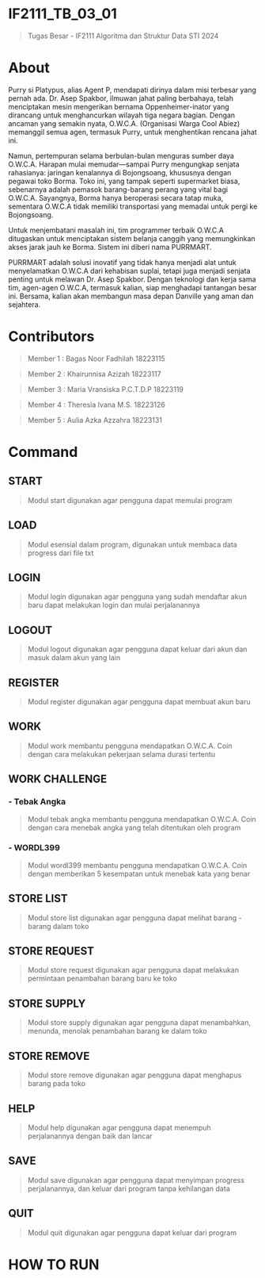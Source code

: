 # IF2111_TB_03_01
> Tugas Besar - IF2111 Algoritma dan Struktur Data STI 2024

# About
Purry si Platypus, alias Agent P, mendapati dirinya dalam misi terbesar yang pernah ada. Dr. Asep Spakbor, ilmuwan jahat paling berbahaya, telah menciptakan mesin mengerikan bernama Oppenheimer-inator yang dirancang untuk menghancurkan wilayah tiga negara bagian. Dengan ancaman yang semakin nyata, O.W.C.A. (Organisasi Warga Cool Abiez) memanggil semua agen, termasuk Purry, untuk menghentikan rencana jahat ini.

Namun, pertempuran selama berbulan-bulan menguras sumber daya O.W.C.A. Harapan mulai memudar—sampai Purry mengungkap senjata rahasianya: jaringan kenalannya di Bojongsoang, khususnya dengan pegawai toko Borma. Toko ini, yang tampak seperti supermarket biasa, sebenarnya adalah pemasok barang-barang perang yang vital bagi O.W.C.A. Sayangnya, Borma hanya beroperasi secara tatap muka, sementara O.W.C.A tidak memiliki transportasi yang memadai untuk pergi ke Bojongsoang.

Untuk menjembatani masalah ini, tim programmer terbaik O.W.C.A ditugaskan untuk menciptakan sistem belanja canggih yang memungkinkan akses jarak jauh ke Borma. Sistem ini diberi nama PURRMART.

PURRMART adalah solusi inovatif yang tidak hanya menjadi alat untuk menyelamatkan O.W.C.A dari kehabisan suplai, tetapi juga menjadi senjata penting untuk melawan Dr. Asep Spakbor. Dengan teknologi dan kerja sama tim, agen-agen O.W.C.A, termasuk kalian, siap menghadapi tantangan besar ini. Bersama, kalian akan membangun masa depan Danville yang aman dan sejahtera.

# Contributors
>Member 1  : Bagas Noor Fadhilah 18223115

>Member 2  : Khairunnisa Azizah 18223117

>Member 3  : Maria Vransiska P.C.T.D.P 18223119

>Member 4  : Theresia Ivana M.S. 18223126

>Member 5  : Aulia Azka Azzahra 18223131


# Command
## START
> Modul start digunakan agar pengguna dapat memulai program
## LOAD
> Modul esensial dalam program, digunakan untuk membaca data progress dari file txt
## LOGIN
> Modul login digunakan agar pengguna yang sudah mendaftar akun baru dapat melakukan login dan mulai perjalanannya
## LOGOUT
> Modul logout digunakan agar pengguna dapat keluar dari akun dan masuk dalam akun yang lain
## REGISTER
> Modul register digunakan agar pengguna dapat membuat akun baru
## WORK
> Modul work membantu pengguna mendapatkan O.W.C.A. Coin dengan cara melakukan pekerjaan selama durasi tertentu
## WORK CHALLENGE
### - Tebak Angka
> Modul tebak angka membantu pengguna mendapatkan O.W.C.A. Coin dengan cara menebak angka yang telah ditentukan oleh program
### - WORDL399
> Modul wordl399 membantu pengguna mendapatkan O.W.C.A. Coin dengan memberikan 5 kesempatan untuk menebak kata yang benar
## STORE LIST
> Modul store list digunakan agar pengguna dapat melihat barang - barang dalam toko
## STORE REQUEST
> Modul store request digunakan agar pengguna dapat melakukan permintaan penambahan barang baru ke toko
## STORE SUPPLY
> Modul store supply digunakan agar pengguna dapat menambahkan, menunda, menolak penambahan barang ke dalam toko 
## STORE REMOVE
> Modul store remove digunakan agar pengguna dapat menghapus barang pada toko
## HELP
> Modul help digunakan agar pengguna dapat menempuh perjalanannya dengan baik dan lancar
## SAVE
> Modul save digunakan agar pengguna dapat menyimpan progress perjalanannya, dan keluar dari program tanpa kehilangan data
## QUIT
> Modul quit digunakan agar pengguna dapat keluar dari program

# HOW TO RUN

